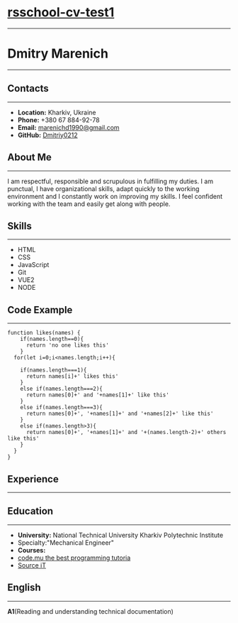 # [rsschool-cv-test1](https://Dmitriy0212.github.io/rsschool-cv-test1/cv)
---
# Dmitry Marenich
---
## Contacts
---
* **Location:** Kharkiv, Ukraine
* **Phone:** +380 67 884-92-78
* **Email:** marenichd1990@gmail.com
* **GitHub:** [Dmitriy0212](https://github.com/Dmitriy0212)
## About Me
---
I am respectful, responsible and scrupulous in fulfilling my duties. I am punctual, I have organizational skills, adapt quickly to the working environment and I constantly work on improving my skills. I feel confident working with the team and easily get along with people.
## Skills
---
* HTML
* CSS
* JavaScript
* Git
* VUE2
* NODE
## Code Example
---
```
function likes(names) {
    if(names.length==0){
      return 'no one likes this'
    }
  for(let i=0;i<names.length;i++){
   
    if(names.length===1){
      return names[i]+' likes this'
    }
    else if(names.length===2){
      return names[0]+' and '+names[1]+' like this'
    }
    else if(names.length===3){
      return names[0]+', '+names[1]+' and '+names[2]+' like this'
    }
    else if(names.length>3){
      return names[0]+', '+names[1]+' and '+(names.length-2)+' others like this'
    }
  }
}
```
## Experience
---
## Education
---
* **University:** National Technical University Kharkiv Polytechnic Institute
 * Specialty:"Mechanical Engineer"
* **Courses:**
 * [code.mu the best programming tutoria](https://code.mu/)
 * [Source iT](https://sourceit.com.ua/)
## English
---
**A1**(Reading and understanding technical documentation)